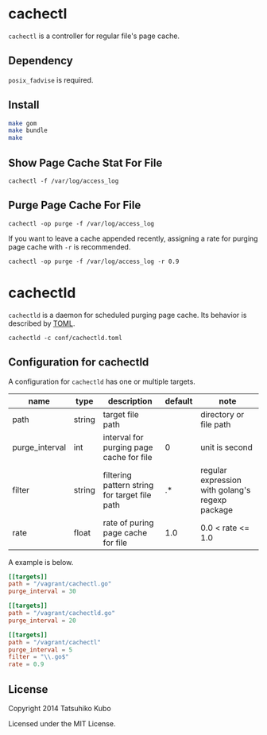 # cachectl

`cachectl` is a controller for regular file's page cache. 

## Dependency

`posix_fadvise` is required.

## Install

```bash
make gom
make bundle
make
```

## Show Page Cache Stat For File

```
cachectl -f /var/log/access_log
```

## Purge Page Cache For File

```
cachectl -op purge -f /var/log/access_log
```

If you want to leave a cache appended recently, assigning a rate for purging page cache with `-r` is recommended.

```
cachectl -op purge -f /var/log/access_log -r 0.9
```

# cachectld

`cachectld` is a daemon for scheduled purging page cache. Its behavior is described by [TOML](https://github.com/toml-lang/toml).

```
cachectld -c conf/cachectld.toml
```

## Configuration for cachectld

A configuration for `cachectld` has one or multiple targets.

|name          |type  |description                                  |default|note                                           |
|--------------|------|---------------------------------------------|-------|-----------------------------------------------|
|path          |string|target file path                             |       |directory or file path                         |
|purge_interval|int   |interval for purging page cache for file     |0      |unit is second                                 |
|filter        |string|filtering pattern string for target file path|.*     |regular expression with golang's regexp package|
|rate          |float |rate of puring page cache for file           |1.0    |0.0 < rate <= 1.0                              |

A example is below.

```toml
[[targets]]
path = "/vagrant/cachectl.go"
purge_interval = 30

[[targets]]
path = "/vagrant/cachectld.go"
purge_interval = 20

[[targets]]
path = "/vagrant/cachectl"
purge_interval = 5
filter = "\\.go$"
rate = 0.9
```

## License

Copyright 2014 Tatsuhiko Kubo


Licensed under the MIT License.
